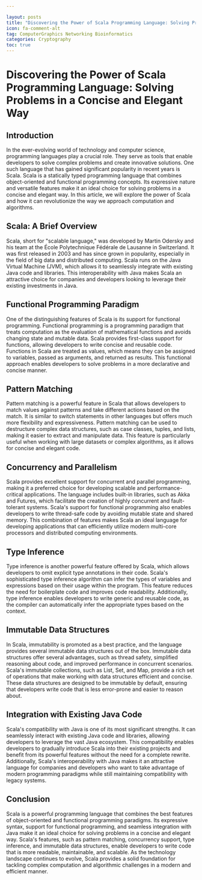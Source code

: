 ```yaml
---

layout: posts
title: "Discovering the Power of Scala Programming Language: Solving Problems in a Concise and Elegant Way"
icon: fa-comment-alt
tag: ComputerGraphics Networking Bioinformatics
categories: Cryptography
toc: true
---
```




# Discovering the Power of Scala Programming Language: Solving Problems in a Concise and Elegant Way

## Introduction

In the ever-evolving world of technology and computer science, programming languages play a crucial role. They serve as tools that enable developers to solve complex problems and create innovative solutions. One such language that has gained significant popularity in recent years is Scala. Scala is a statically typed programming language that combines object-oriented and functional programming concepts. Its expressive nature and versatile features make it an ideal choice for solving problems in a concise and elegant way. In this article, we will explore the power of Scala and how it can revolutionize the way we approach computation and algorithms.

## Scala: A Brief Overview

Scala, short for "scalable language," was developed by Martin Odersky and his team at the École Polytechnique Fédérale de Lausanne in Switzerland. It was first released in 2003 and has since grown in popularity, especially in the field of big data and distributed computing. Scala runs on the Java Virtual Machine (JVM), which allows it to seamlessly integrate with existing Java code and libraries. This interoperability with Java makes Scala an attractive choice for companies and developers looking to leverage their existing investments in Java.

## Functional Programming Paradigm

One of the distinguishing features of Scala is its support for functional programming. Functional programming is a programming paradigm that treats computation as the evaluation of mathematical functions and avoids changing state and mutable data. Scala provides first-class support for functions, allowing developers to write concise and reusable code. Functions in Scala are treated as values, which means they can be assigned to variables, passed as arguments, and returned as results. This functional approach enables developers to solve problems in a more declarative and concise manner.

## Pattern Matching

Pattern matching is a powerful feature in Scala that allows developers to match values against patterns and take different actions based on the match. It is similar to switch statements in other languages but offers much more flexibility and expressiveness. Pattern matching can be used to destructure complex data structures, such as case classes, tuples, and lists, making it easier to extract and manipulate data. This feature is particularly useful when working with large datasets or complex algorithms, as it allows for concise and elegant code.

## Concurrency and Parallelism

Scala provides excellent support for concurrent and parallel programming, making it a preferred choice for developing scalable and performance-critical applications. The language includes built-in libraries, such as Akka and Futures, which facilitate the creation of highly concurrent and fault-tolerant systems. Scala's support for functional programming also enables developers to write thread-safe code by avoiding mutable state and shared memory. This combination of features makes Scala an ideal language for developing applications that can efficiently utilize modern multi-core processors and distributed computing environments.

## Type Inference

Type inference is another powerful feature offered by Scala, which allows developers to omit explicit type annotations in their code. Scala's sophisticated type inference algorithm can infer the types of variables and expressions based on their usage within the program. This feature reduces the need for boilerplate code and improves code readability. Additionally, type inference enables developers to write generic and reusable code, as the compiler can automatically infer the appropriate types based on the context.

## Immutable Data Structures

In Scala, immutability is promoted as a best practice, and the language provides several immutable data structures out of the box. Immutable data structures offer several advantages, such as thread safety, simplified reasoning about code, and improved performance in concurrent scenarios. Scala's immutable collections, such as List, Set, and Map, provide a rich set of operations that make working with data structures efficient and concise. These data structures are designed to be immutable by default, ensuring that developers write code that is less error-prone and easier to reason about.

## Integration with Existing Java Code

Scala's compatibility with Java is one of its most significant strengths. It can seamlessly interact with existing Java code and libraries, allowing developers to leverage the vast Java ecosystem. This compatibility enables developers to gradually introduce Scala into their existing projects and benefit from its powerful features without the need for a complete rewrite. Additionally, Scala's interoperability with Java makes it an attractive language for companies and developers who want to take advantage of modern programming paradigms while still maintaining compatibility with legacy systems.

## Conclusion

Scala is a powerful programming language that combines the best features of object-oriented and functional programming paradigms. Its expressive syntax, support for functional programming, and seamless integration with Java make it an ideal choice for solving problems in a concise and elegant way. Scala's features, such as pattern matching, concurrency support, type inference, and immutable data structures, enable developers to write code that is more readable, maintainable, and scalable. As the technology landscape continues to evolve, Scala provides a solid foundation for tackling complex computation and algorithmic challenges in a modern and efficient manner.